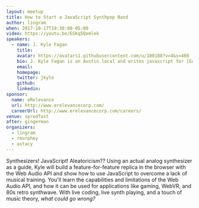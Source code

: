 ```yaml
---
layout: meetup
title: How to Start a JavaScript Synthpop Band
author: lingram
when: 2017-10-17T19:30:00-05:00
video: https://youtu.be/EGKq5Qemlek
speakers:
  - name: J. Kyle Fagan
    title:
    avatar: https://avatars1.githubusercontent.com/u/100188?v=4&s=460
    bio: J. Kyle Fagan is an Austin local and writes javascript for [Eduphoria](https://www.eduphoria.net). He's an aspirational artist, aspirational musician, and aspirational cool dad.
    email:
    homepage:
    twitter: jkyle
    github:
    linkedin:
sponsor:
  name: eRelevance
  url: http://www.erelevancecorp.com/
  careerUrl: http://www.erelevancecorp.com/careers/
venue: spredfast
after: gingerman
organizers:
  - lingram
  - rmurphey
  - astacy
---
```


Synthesizers! JavaScript! Aleatoricism?? Using an actual analog synthesizer as a guide, Kyle will build a feature-for-feature replica in the browser with the Web Audio API and show how to use JavaScript to overcome a lack of musical training. You'll learn the capabilities and limitations of the Web Audio API, and how it can be used for applications like gaming, WebVR, and 80s retro synthwave. With live coding, live synth playing, and a touch of music theory, *what could go wrong?*
